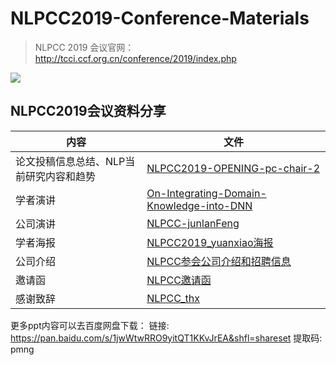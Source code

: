 # NLPCC2019-Conference-Materials
> NLPCC 2019 会议官网：http://tcci.ccf.org.cn/conference/2019/index.php

![](nlpcc2019合照.jpg)

## NLPCC2019会议资料分享

|内容|文件|
|-|-|
|论文投稿信息总结、NLP当前研究内容和趋势|[NLPCC2019-OPENING-pc-chair-2](NLPCC2019-OPENING-pc-chair-2.pdf)|
|学者演讲|[On-Integrating-Domain-Knowledge-into-DNN](On-Integrating-Domain-Knowledge-into-DNN.pdf)|
|公司演讲|[NLPCC-junlanFeng](NLPCC-junlanFeng.pdf)|
|学者海报|[NLPCC2019_yuanxiao海报](NLPCC2019_yuanxiao海报.pdf)|
|公司介绍|[NLPCC参会公司介绍和招聘信息](NLPCC参会公司介绍和招聘信息.pdf)|
|邀请函|[NLPCC邀请函](NLPCC邀请函.pdf)|
|感谢致辞|[NLPCC_thx](NLPCC_thx.pdf)|

更多ppt内容可以去百度网盘下载：
链接: https://pan.baidu.com/s/1jwWtwRRO9yitQT1KKvJrEA&shfl=shareset 提取码: pmng